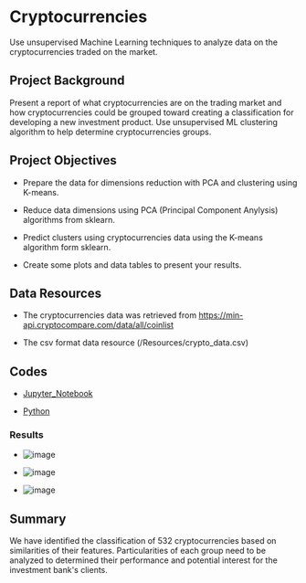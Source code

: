 # Cryptocurrencies

Use unsupervised Machine Learning techniques to analyze data on the cryptocurrencies traded on the market.

## Project Background

Present a report of what cryptocurrencies are on the trading market and how cryptocurrencies could be grouped toward creating a classification for developing a new investment product. Use unsupervised ML clustering algorithm to help determine cryptocurrencies groups.

## Project Objectives

- Prepare the data for dimensions reduction with PCA and clustering using K-means.

- Reduce data dimensions using PCA (Principal Component Anylysis) algorithms from sklearn.

- Predict clusters using cryptocurrencies data using the K-means algorithm form sklearn.

- Create some plots and data tables to present your results.

## Data Resources

- The cryptocurrencies data was retrieved from <https://min-api.cryptocompare.com/data/all/coinlist>

- The csv format data resource (/Resources/crypto_data.csv)

## Codes

- [Jupyter_Notebook](/crypto_PCA_kmeans.ipynb) 

- [Python](/crypto_PCA_kmeans.py)

### Results

- ![image](https://user-images.githubusercontent.com/92435456/159434425-18f29e22-8c1a-4743-96c0-a33c17af7966.png)

- ![image](https://user-images.githubusercontent.com/92435456/159434483-50db150f-76aa-4b0f-b5e6-229001255bc1.png)

- ![image](https://user-images.githubusercontent.com/92435456/159434503-98214334-a13c-4c9f-b2e5-3f36ea2d43ed.png)

## Summary

We have identified the classification of 532 cryptocurrencies based on similarities of their features.
Particularities of each group need to be analyzed to determined their performance and potential interest for the investment bank's clients.
